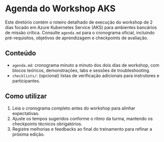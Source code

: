 # Agenda do Workshop AKS

Este diretório contém o roteiro detalhado de execução do workshop de 2 dias focado em Azure Kubernetes Service (AKS) para ambientes bancários de missão crítica. Consulte `agenda.md` para o cronograma oficial, incluindo pré-requisitos, objetivos de aprendizagem e checkpoints de avaliação.

## Conteúdo

- `agenda.md`: cronograma minuto a minuto dos dois dias de workshop, com blocos teóricos, demonstrações, labs e sessões de troubleshooting.
- `checklists/`: (opcional) listas de verificação adicionais para instrutores e participantes.

## Como utilizar

1. Leia o cronograma completo antes do workshop para alinhar expectativas.
2. Ajuste os tempos sugeridos conforme o ritmo da turma, mantendo os checkpoints técnicos obrigatórios.
3. Registre melhorias e feedbacks ao final do treinamento para refinar a próxima edição.
